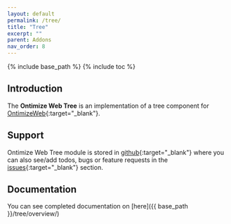```yaml
---
layout: default
permalink: /tree/
title: "Tree"
excerpt: ""
parent: Addons
nav_order: 8
---
```

{% include base_path %}
{% include toc %}

## Introduction
The **Ontimize Web Tree** is an implementation of a tree component for [OntimizeWeb](https://github.com/OntimizeWeb/ontimize-web-ngx){:target="_blank"}.


## Support
Ontimize Web Tree module is stored in [github](https://github.com/OntimizeWeb/ontimize-web-ngx-tree){:target="_blank"} where you can also see/add todos, bugs or feature requests in the [issues](https://github.com/OntimizeWeb/ontimize-web-ngx-tree/issues){:target="_blank"} section.

## Documentation
You can see completed documentation on [here]({{ base_path }}/tree/overview/)